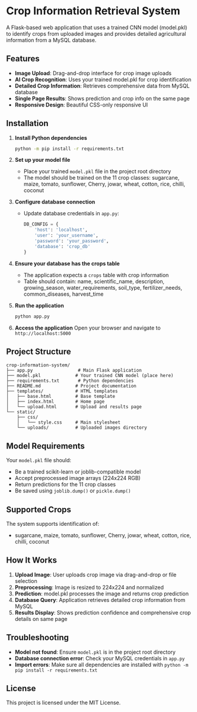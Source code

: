 # Crop Information Retrieval System

A Flask-based web application that uses a trained CNN model (model.pkl) to identify crops from uploaded images and provides detailed agricultural information from a MySQL database.

## Features

- **Image Upload**: Drag-and-drop interface for crop image uploads
- **AI Crop Recognition**: Uses your trained model.pkl for crop identification
- **Detailed Crop Information**: Retrieves comprehensive data from MySQL database
- **Single Page Results**: Shows prediction and crop info on the same page
- **Responsive Design**: Beautiful CSS-only responsive UI

## Installation

1. **Install Python dependencies**
   ```bash
   python -m pip install -r requirements.txt
   ```

2. **Set up your model file**
   - Place your trained `model.pkl` file in the project root directory
   - The model should be trained on the 11 crop classes: sugarcane, maize, tomato, sunflower, Cherry, jowar, wheat, cotton, rice, chilli, coconut

3. **Configure database connection**
   - Update database credentials in `app.py`:
     ```python
     DB_CONFIG = {
         'host': 'localhost',
         'user': 'your_username',
         'password': 'your_password',
         'database': 'crop_db'
     }
     ```

4. **Ensure your database has the crops table**
   - The application expects a `crops` table with crop information
   - Table should contain: name, scientific_name, description, growing_season, water_requirements, soil_type, fertilizer_needs, common_diseases, harvest_time

5. **Run the application**
   ```bash
   python app.py
   ```

6. **Access the application**
   Open your browser and navigate to `http://localhost:5000`

## Project Structure

```
crop-information-system/
├── app.py                 # Main Flask application
├── model.pkl             # Your trained CNN model (place here)
├── requirements.txt       # Python dependencies
├── README.md             # Project documentation
├── templates/            # HTML templates
│   ├── base.html         # Base template
│   ├── index.html        # Home page
│   └── upload.html       # Upload and results page
└── static/
    ├── css/
    │   └── style.css     # Main stylesheet
    └── uploads/          # Uploaded images directory
```

## Model Requirements

Your `model.pkl` file should:
- Be a trained scikit-learn or joblib-compatible model
- Accept preprocessed image arrays (224x224 RGB)
- Return predictions for the 11 crop classes
- Be saved using `joblib.dump()` or `pickle.dump()`

## Supported Crops

The system supports identification of:
- sugarcane, maize, tomato, sunflower, Cherry, jowar, wheat, cotton, rice, chilli, coconut

## How It Works

1. **Upload Image**: User uploads crop image via drag-and-drop or file selection
2. **Preprocessing**: Image is resized to 224x224 and normalized
3. **Prediction**: model.pkl processes the image and returns crop prediction
4. **Database Query**: Application retrieves detailed crop information from MySQL
5. **Results Display**: Shows prediction confidence and comprehensive crop details on same page

## Troubleshooting

- **Model not found**: Ensure `model.pkl` is in the project root directory
- **Database connection error**: Check your MySQL credentials in `app.py`
- **Import errors**: Make sure all dependencies are installed with `python -m pip install -r requirements.txt`

## License

This project is licensed under the MIT License.